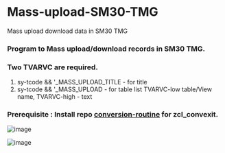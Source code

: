 # Mass-upload-SM30-TMG
Mass upload download data in SM30 TMG

### Program to Mass upload/download records in SM30 TMG.

### Two TVARVC are required.
1. sy-tcode && '_MASS_UPLOAD_TITLE - for title
2. sy-tcode && '_MASS_UPLOAD - for table list TVARVC-low table/View name, TVARVC-high - text

### Prerequisite : Install repo [conversion-routine](https://github.com/vidyadharg/conversion-routine) for zcl_convexit.

![image](https://github.com/vidyadharg/MASS-UPLOAD-SM30-TMG/assets/28149363/4cb70649-47c1-4cd8-80f3-b7830fb78d95)

![image](https://github.com/vidyadharg/MASS-UPLOAD-SM30-TMG/assets/28149363/88f73339-a5d3-431b-949a-af4a77646841)
